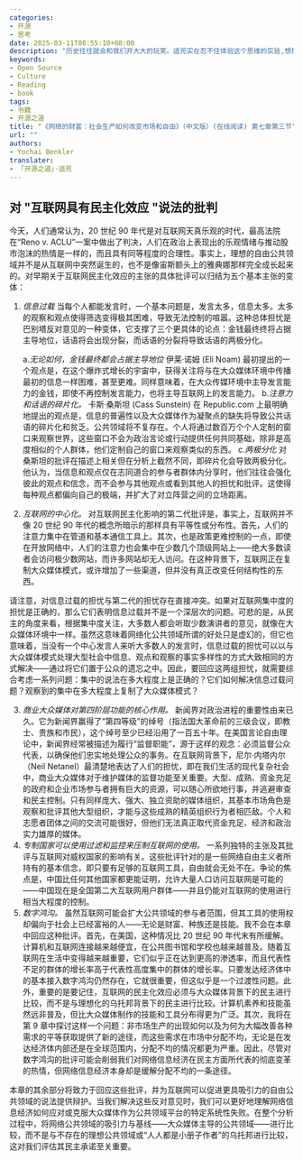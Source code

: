 ```yaml
---
categories:
- 开源
- 思考
date: 2025-03-11T08:55:10+08:00
description: "历史往往就会和我们开大大的玩笑。适兕实在忍不住体验这个思维的实验,想象虚拟的历史，于是尝试花几个月的时间翻译。Enjoy！Happy Reading～"
keywords:
- Open Source
- Culture
- Reading
- book
tags:
- 书籍
- 开源之道
title: "《网络的财富：社会生产如何改变市场和自由》（中文版）(在线阅读) 第七章第三节"
url: ""
authors:
- Yochai Benkler
translater:
- 「开源之道」·适兕
---
```


## 对 "互联网具有民主化效应 "说法的批判

今天，人们通常认为，20 世纪 90 年代是对互联网天真乐观的时代，最高法院在“Reno v. ACLU”一案中做出了判决，人们在政治上表现出的乐观情绪与推动股市泡沫的热情是一样的，而且具有同等程度的合理性。事实上，理想的自由公共领域并不是从互联网中突然诞生的，也不是像宙斯额头上的雅典娜那样完全成长起来的。对早期关于互联网民主化效应的主张的具体批评可以归结为五个基本主张的变体：

1. _信息过载_  当每个人都能发言时，一个基本问题是，发言太多，信息太多。太多的观察和观点使得筛选变得极其困难，导致无法控制的喧嚣。这种总体担忧是巴别塔反对意见的一种变体，它支撑了三个更具体的论点：金钱最终终将占据主导地位，话语将会出现分裂，而话语的分裂将导致话语的两极分化。

   a._无论如何，金钱最终都会占据主导地位_ 伊莱·诺姆 (Eli Noam) 最初提出的一个观点是，在这个爆炸式增长的宇宙中，获得关注将与在大众媒体环境中传播最初的信息一样困难，甚至更难。同样意味着，在大众传媒环境中主导发言能力的金钱，即使不再控制发言能力，也将主导互联网上的发言能力。
   b._注意力和话语的碎片化。_ 卡斯·桑斯坦 (Cass Sunstein) 在 Republic.com 上最明确地提出的观点是，信息的普遍性以及大众媒体作为凝聚点的缺失将导致公共话语的碎片化和贫乏。公共领域将不复存在。个人将通过数百万个个人定制的窗口来观察世界，这些窗口不会为政治言论或行动提供任何共同基础，除非是高度相似的个人群体，他们定制自己的窗口来观察类似的东西。
   c._两极分化_ 对桑斯坦的批评在描述上相关但在分析上截然不同，即碎片化会导致两极分化。他认为，当信息和观点仅在志同道合的参与者群体内分享时，他们往往会强化彼此的观点和信念，而不会参与其他观点或看到其他人的担忧和批评。这使得每种观点都偏向自己的极端，并扩大了对立阵营之间的立场距离。

2. _互联网的中心化。_ 对互联网民主化影响的第二代批评是，事实上，互联网并不像 20 世纪 90 年代的概念所暗示的那样具有平等性或分布性。首先，人们的注意力集中在管道和基本通信工具上。其次，也是政策更难控制的一点，即使在开放网络中，人们的注意力也会集中在少数几个顶级网站上——绝大多数读者会访问极少数网站，而许多网站却无人访问。在这种背景下，互联网正在复制大众媒体模式，或许增加了一些渠道，但并没有真正改变任何结构性的东西。

请注意，对信息过载的担忧与第二代的担忧存在直接冲突。如果对互联网集中度的担忧是正确的，那么它们表明信息过载并不是一个深层次的问题。可悲的是，从民主的角度来看，根据集中度关注，大多数人都会听取少数演讲者的意见，就像在大众媒体环境中一样。虽然这意味着网络化公共领域所谓的好处只是虚幻的，但它也意味着，当没有一个中心发言人来听大多数人的发言时，信息过载的担忧可以以与大众媒体模式处理大型社会中信息、观点和观察的事实多样性的方式大致相同的方式解决——通过将它们置于公众的遗忘之中。因此，要回应这两组担忧，就需要综合考虑一系列问题：集中的说法在多大程度上是正确的？它们如何解决信息过载问题？观察到的集中在多大程度上复制了大众媒体模式？

3. _商业大众媒体对第四阶层功能的核心作用。_ 新闻界对政治进程的重要性由来已久。它为新闻界赢得了“第四等级”的绰号（指法国大革命前的三级会议，即教士、贵族和市民），这个绰号至少已经沿用了一百五十年。在美国言论自由理论中，新闻界经常被描述为履行“监督职能”，源于这样的观念：必须监督公众代表，以确保他们忠实地处理公众的事务。在互联网背景下，尼尔·内塔内尔（Neil Netanel）最清楚地表达了人们的担忧，即在我们生活的现代复杂社会中，商业大众媒体对于维护媒体的监督功能至关重要。大型、成熟、资金充足的政府和企业市场参与者拥有巨大的资源，可以随心所欲地行事，并逃避审查和民主控制。只有同样庞大、强大、独立资助的媒体组织，其基本市场角色是观察和批评其他大型组织，才能与这些成熟的精英组织行为者相匹敌。个人和志愿者团体之间的交流可能很好，但他们无法真正取代资金充足、经济和政治实力雄厚的媒体。
4. _专制国家可以使用过滤和监控来压制互联网的使用。_  一系列独特的主张及其批评与互联网对威权国家的影响有关。这些批评针对的是一些网络自由主义者所持有的基本信念，即只要有足够的互联网工具，自由就会无处不在。争论的焦点是，中国比任何其他国家都更能证明，允许大量人口访问互联网是可能的——中国现在是全国第二大互联网用户群体——并且仍能对互联网的使用进行相当大程度的控制。
5. _数字鸿沟。_ 虽然互联网可能会扩大公共领域的参与者范围，但其工具的使用权却偏向于社会上已经富裕的人——无论是财富、种族还是技能。我不会在本章中回应这种批评。首先，在美国，这种情况比 20 世纪 90 年代末有所缓解。计算机和互联网连接越来越便宜，在公共图书馆和学校也越来越普及。随着互联网在生活中变得越来越重要，它们似乎正在达到更高的渗透率，而且代表性不足的群体的增长率高于代表性高度集中的群体的增长率。只要发达经济体中的基本接入数字鸿沟仍然存在，它就很重要，但这似乎是一个过渡性问题。此外，重要的是要记住，互联网的民主化效应必须与大众媒体背景下的民主进行比较，而不是与理想化的乌托邦背景下的民主进行比较。计算机素养和技能虽然远非普及，但比大众媒体制作的技能和工具分布得更为广泛。其次，我将在第 9 章中探讨这样一个问题：非市场生产的出现如何以及为何为大幅改善各种需求的平等获取提供了新的途径，而这些需求在市场中分配不均，无论是在发达经济体内部还是在全球范围内，分配不均的情况都更为严重。因此，尽管对数字鸿沟的批评可能会削弱我们对网络信息经济在民主方面所代表的彻底变革的热情，但网络信息经济本身却是缓解分配不均的一条途径。

本章的其余部分将致力于回应这些批评，并为互联网可以促进更具吸引力的自由公共领域的说法提供辩护。当我们解决这些反对意见时，我们可以更好地理解网络信息经济如何应对或克服大众媒体作为公共领域平台的特定系统性失败。在整个分析过程中，将网络公共领域的吸引力与基线——大众媒体主导的公共领域——进行比较，而不是与不存在的理想公共领域或“人人都是小册子作者”的乌托邦进行比较，这对我们评估其民主承诺至关重要。